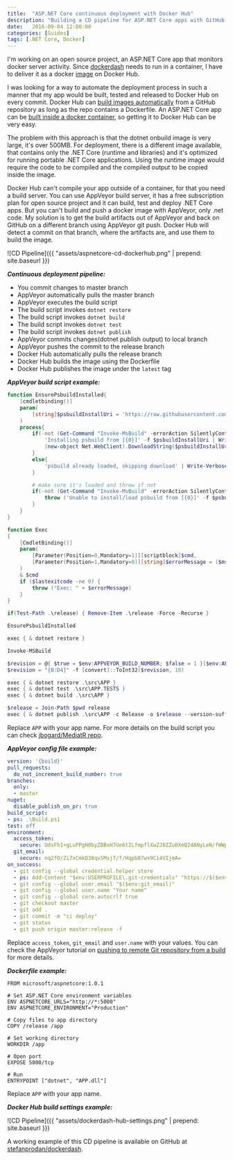 ```yaml
---
title:  "ASP.NET Core continuous deployment with Docker Hub"
description: "Building a CD pipeline for ASP.NET Core apps with GitHub, AppVeyor and Docker hub"
date:   2016-09-04 12:00:00
categories: [Guides]
tags: [.NET Core, Docker]
---
```


I'm working on an open source project, an ASP.NET Core app that monitors docker server activity. Since [dockerdash](https://github.com/stefanprodan/dockerdash) needs to run in a container, I have to deliver it as a docker [image](https://hub.docker.com/r/stefanprodan/dockerdash/) on Docker Hub.

I was looking for a way to automate the deployment process in such a manner that my app would be built, tested and released to Docker Hub on every commit. 
Docker Hub can [build images automatically](https://docs.docker.com/docker-hub/builds/) from a GitHub repository as long as the repo contains a Dockerfile. An ASP.NET Core app can be [built inside a docker container](https://docs.microsoft.com/en-us/dotnet/articles/core/docker/building-net-docker-images), so getting it to Docker Hub can be very easy. 

The problem with this approach is that the dotnet onbuild image is very large, it's over 500MB. For deployment, there is a different image available, that contains only the .NET Core (runtime and libraries) and it's optimized for running portable .NET Core applications. Using the runtime image would require the code to be compiled and the compiled output to be copied inside the image. 

Docker Hub can't compile your app outside of a container, for that you need a build server. You can use AppVeyor build server, it has a free subscription plan for open source project and it can build, test and deploy .NET Core apps. But you can't build and push a docker image with AppVeyor, only .net code. My solution is to get the build artifacts out of AppVeyor and back on GitHub on a different branch using AppVeyor git push. Docker Hub will detect a commit on that branch, where the artifacts are, and use them to build the image.

![CD Pipeline]({{ "assets/aspnetcore-cd-dockerhub.png" | prepend: site.baseurl }})

***Continuous deployment pipeline:***

* You commit changes to master branch
* AppVeyor automatically pulls the master branch
* AppVeyor executes the build script
* The build script invokes `dotnet restore`
* The build script invokes `dotnet build`
* The build script invokes `dotnet test`
* The build script invokes `dotnet publish`
* AppVeyor commits changes(dotnet publish output) to local branch
* AppVeyor pushes the commit to the release branch
* Docker Hub automatically pulls the release branch
* Docker Hub builds the image using the Dockerfile
* Docker Hub publishes the image under the `latest` tag 

***AppVeyor build script example:***

```powershell
function EnsurePsbuildInstalled{
    [cmdletbinding()]
    param(
        [string]$psbuildInstallUri = 'https://raw.githubusercontent.com/ligershark/psbuild/master/src/GetPSBuild.ps1'
    )
    process{
        if(-not (Get-Command "Invoke-MsBuild" -errorAction SilentlyContinue)){
            'Installing psbuild from [{0}]' -f $psbuildInstallUri | Write-Verbose
            (new-object Net.WebClient).DownloadString($psbuildInstallUri) | iex
        }
        else{
            'psbuild already loaded, skipping download' | Write-Verbose
        }

        # make sure it's loaded and throw if not
        if(-not (Get-Command "Invoke-MsBuild" -errorAction SilentlyContinue)){
            throw ('Unable to install/load psbuild from [{0}]' -f $psbuildInstallUri)
        }
    }
}

function Exec
{
    [CmdletBinding()]
    param(
        [Parameter(Position=0,Mandatory=1)][scriptblock]$cmd,
        [Parameter(Position=1,Mandatory=0)][string]$errorMessage = ($msgs.error_bad_command -f $cmd)
    )
    & $cmd
    if ($lastexitcode -ne 0) {
        throw ("Exec: " + $errorMessage)
    }
}

if(Test-Path .\release) { Remove-Item .\release -Force -Recurse }

EnsurePsbuildInstalled

exec { & dotnet restore }

Invoke-MSBuild

$revision = @{ $true = $env:APPVEYOR_BUILD_NUMBER; $false = 1 }[$env:APPVEYOR_BUILD_NUMBER -ne $NULL];
$revision = "{0:D4}" -f [convert]::ToInt32($revision, 10)

exec { & dotnet restore .\src\APP }
exec { & dotnet test .\src\APP.TESTS }
exec { & dotnet build .\src\APP }

$release = Join-Path $pwd release
exec { & dotnet publish .\src\APP -c Release -o $release --version-suffix=$revision}

```

Replace `APP` with your app name. For more details on the build script you can check [jbogard/MediatR repo](https://github.com/jbogard/MediatR).

***AppVeyor config file example:***

```yaml
version: '{build}'
pull_requests:
  do_not_increment_build_number: true
branches:
  only:
  - master
nuget:
  disable_publish_on_pr: true
build_script:
- ps: .\Build.ps1
test: off
environment:
  access_token:
    secure: UdsFh1+gLuPPgH0byZBBxH7Ue6tILfmpflXwZJ0ZZu0XeQ2dANyLeN/fWWpKVcOy
  git_email:
    secure: nq2fO/Zi7xCmkD38qvSMsjT/f/Hqpb87wx9Ci4VIjmA=
on_success:
  - git config --global credential.helper store
  - ps: Add-Content "$env:USERPROFILE\.git-credentials" "https://$($env:access_token):x-oauth-basic@github.com`n"
  - git config --global user.email "$($env:git_email)"
  - git config --global user.name "Your name"
  - git config --global core.autocrlf true
  - git checkout master
  - git add .
  - git commit -m "ci deploy"
  - git status
  - git push origin master:release -f
```

Replace `access_token`, `git_email` and `user.name` with your values. You can check the AppVeyor tutorial on [pushing to remote Git repository from a build](https://www.appveyor.com/docs/how-to/git-push/) for more details. 

***Dockerfile example:***

```
FROM microsoft/aspnetcore:1.0.1

# Set ASP.NET Core environment variables
ENV ASPNETCORE_URLS="http://*:5000"
ENV ASPNETCORE_ENVIRONMENT="Production"

# Copy files to app directory
COPY /release /app

# Set working directory
WORKDIR /app

# Open port
EXPOSE 5000/tcp

# Run
ENTRYPOINT ["dotnet", "APP.dll"]
```

Replace `APP` with your app name. 

***Docker Hub build settings example:***

![CD Pipeline]({{ "assets/dockerdash-hub-settings.png" | prepend: site.baseurl }})

A working example of this CD pipeline is available on GitHub at [stefanprodan/dockerdash](https://github.com/stefanprodan/dockerdash).